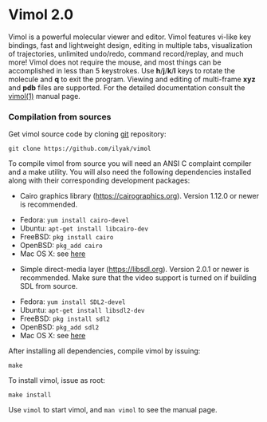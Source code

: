 # Vimol 2.0

Vimol is a powerful molecular viewer and editor. Vimol features
vi-like key bindings, fast and lightweight design, editing in multiple tabs,
visualization of trajectories, unlimited undo/redo, command record/replay,
and much more! Vimol does not require the mouse, and most things
can be accomplished in less than 5 keystrokes. Use **h**/**j**/**k**/**l** keys
to rotate the molecule and **q** to exit the program. Viewing and editing of
multi-frame **xyz** and **pdb** files are supported. For the detailed
documentation consult the [vimol(1)](https://vimol.github.io/vimol.1.html)
manual page.

### Compilation from sources

Get vimol source code by cloning [git](https://git-scm.com) repository:

	git clone https://github.com/ilyak/vimol

To compile vimol from source you will need an ANSI C complaint compiler and a
make utility. You will also need the following dependencies installed along
with their corresponding development packages:

 * Cairo graphics library (https://cairographics.org). Version 1.12.0 or
   newer is recommended.

  - Fedora: `yum install cairo-devel`
  - Ubuntu: `apt-get install libcairo-dev`
  - FreeBSD: `pkg install cairo`
  - OpenBSD: `pkg_add cairo`
  - Mac OS X: see [here](https://cairographics.org/download/)

 * Simple direct-media layer (https://libsdl.org). Version 2.0.1 or newer is
   recommended. Make sure that the video support is turned on if building SDL
   from source.

  - Fedora: `yum install SDL2-devel`
  - Ubuntu: `apt-get install libsdl2-dev`
  - FreeBSD: `pkg install sdl2`
  - OpenBSD: `pkg_add sdl2`
  - Mac OS X: see [here](https://libsdl.org/download-2.0.php)

After installing all dependencies, compile vimol by issuing:

	make

To install vimol, issue as root:

	make install

Use `vimol` to start vimol, and `man vimol` to see the manual page.
